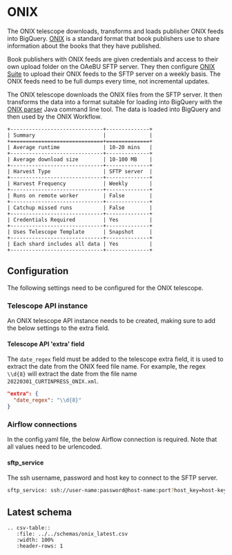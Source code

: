 # ONIX
The ONIX telescope downloads, transforms and loads publisher ONIX feeds into BigQuery. [ONIX](https://www.editeur.org/83/Overview/)
is a standard format that book publishers use to share information about the books that they have published.

Book publishers with ONIX feeds are given credentials and access to their own upload folder on the OAeBU SFTP server.
They then configure [ONIX Suite](http://www.onixsuite.com/) to upload their ONIX feeds to the SFTP server on a weekly
basis. The ONIX feeds need to be full dumps every time, not incremental updates.

The ONIX telescope downloads the ONIX files from the SFTP server. It then transforms the data into a format suitable
for loading into BigQuery with the [ONIX parser](https://github.com/The-Academic-Observatory/onix-parser) Java command 
line tool. The data is loaded into BigQuery and then used by the ONIX Workflow.

```eval_rst
+------------------------------+--------------+
| Summary                      |              |
+==============================+==============+
| Average runtime              | 10-20 mins   |
+------------------------------+--------------+
| Average download size        | 10-100 MB    |
+------------------------------+--------------+
| Harvest Type                 | SFTP server  |
+------------------------------+--------------+
| Harvest Frequency            | Weekly       |
+------------------------------+--------------+
| Runs on remote worker        | False        |
+------------------------------+--------------+
| Catchup missed runs          | False        |
+------------------------------+--------------+
| Credentials Required         | Yes          |
+------------------------------+--------------+
| Uses Telescope Template      | Snapshot     |
+------------------------------+--------------+
| Each shard includes all data | Yes          |
+------------------------------+--------------+
```
## Configuration
The following settings need to be configured for the ONIX telescope.

### Telescope API instance
An ONIX telescope API instance needs to be created, making sure to add the below settings to the extra field.

#### Telescope API 'extra' field
The `date_regex` field must be added to the telescope extra field, it is used to extract the date from the ONIX
feed file name. For example, the regex `\\d{8}` will extract the date from the file name `20220301_CURTINPRESS_ONIX.xml`.
```json
"extra": {
  "date_regex": "\\d{8}"
}
```

### Airflow connections
In the config.yaml file, the below Airflow connection is required. Note that all values need to be urlencoded. 

#### sftp_service
The ssh username, password and host key to connect to the SFTP server.
```bash
sftp_service: ssh://user-name:password@host-name:port?host_key=host-key
```

## Latest schema
``` eval_rst
.. csv-table::
   :file: ../../schemas/onix_latest.csv
   :width: 100%
   :header-rows: 1
```